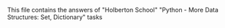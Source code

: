 This file contains the answers of "Holberton School" "Python - More Data Structures: Set, Dictionary" tasks
